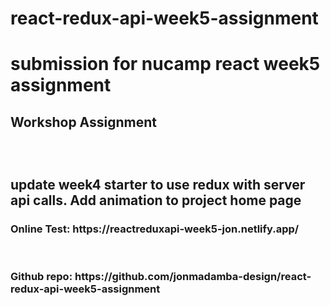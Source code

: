 # react-redux-api-week5-assignment
<h1>submission for nucamp react week5 assignment</h1>

<h2>Workshop Assignment<h2>

<br>
<p>update week4 starter to use redux with server api calls. Add animation to project home page</p>

<h3>Online Test: https://reactreduxapi-week5-jon.netlify.app/ </h3>
<br>
<h3>Github repo: https://github.com/jonmadamba-design/react-redux-api-week5-assignment</h3>


